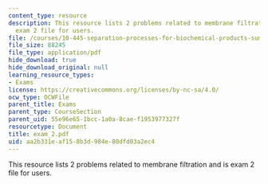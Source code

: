 ```yaml
---
content_type: resource
description: This resource lists 2 problems related to membrane filtration and is
  exam 2 file for users.
file: /courses/10-445-separation-processes-for-biochemical-products-summer-2005/aa2b331eaf158b3d984e80dfd03a2ec4_exam_2.pdf
file_size: 88245
file_type: application/pdf
hide_download: true
hide_download_original: null
learning_resource_types:
- Exams
license: https://creativecommons.org/licenses/by-nc-sa/4.0/
ocw_type: OCWFile
parent_title: Exams
parent_type: CourseSection
parent_uid: 55e96e65-1bcc-1a0a-8cae-f1953977327f
resourcetype: Document
title: exam_2.pdf
uid: aa2b331e-af15-8b3d-984e-80dfd03a2ec4
---
```

This resource lists 2 problems related to membrane filtration and is exam 2 file for users.